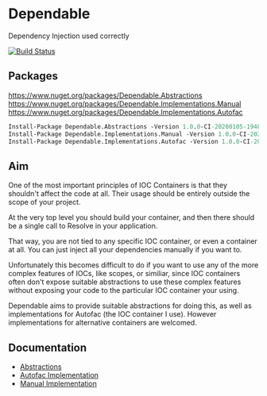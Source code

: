# Dependable

Dependency Injection used correctly

[![Build Status](https://dev.azure.com/yairhalberstadt/Dependable/_apis/build/status/YairHalberstadt.Dependable?branchName=master)](https://dev.azure.com/yairhalberstadt/Dependable/_build/latest?definitionId=4&branchName=master)

## Packages

https://www.nuget.org/packages/Dependable.Abstractions
https://www.nuget.org/packages/Dependable.Implementations.Manual
https://www.nuget.org/packages/Dependable.Implementations.Autofac

```pm
Install-Package Dependable.Abstractions -Version 1.0.0-CI-20200105-194825
Install-Package Dependable.Implementations.Manual -Version 1.0.0-CI-20200105-194825
Install-Package Dependable.Implementations.Autofac -Version 1.0.0-CI-20200105-194825
```

## Aim

One of the most important principles of IOC Containers is that they shouldn't affect the code at all. Their usage should be entirely outside the scope of your project.

At the very top level you should build your container, and then there should be a single call to Resolve in your application.

That way, you are not tied to any specific IOC container, or even a container at all. You can just inject all your dependencies manually if you want to.

Unfortunately this becomes difficult to do if you want to use any of the more complex features of IOCs, like scopes, or similiar, since IOC containers often don't expose suitable abstractions to use these complex features without exposing your code to the particular IOC container your using.

Dependable aims to provide suitable abstractions for doing this, as well as implementations for Autofac (the IOC container I use). However implementations for alternative containers are welcomed.

## Documentation

- [Abstractions](Documentation/abstractions.md)
- [Autofac Implementation](Documentation/autofac.md)
- [Manual Implementation](Documentation/manual.md)
